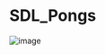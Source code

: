 # SDL_Pongs
![image](https://user-images.githubusercontent.com/92649200/204395671-4448a97f-0d05-459a-949f-4f0b1e62ef37.png)
